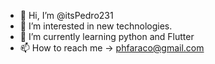 - 👋 Hi, I’m @itsPedro231
- 👀 I’m interested in new technologies.
- 🌱 I’m currently learning python and Flutter
- 📫 How to reach me -> phfaraco@gmail.com

<!---
itsPedro231/itsPedro231 is a ✨ special ✨ repository because its `README.md` (this file) appears on your GitHub profile.
You can click the Preview link to take a look at your changes.
--->
